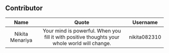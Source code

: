 ## Contributor

| Name | Quote | Username |
|:------:|:--------:|:---------:|
Nikita Menariya | Your mind is powerful. When you fill it with positive thoughts your whole world will change. | nikita082310

